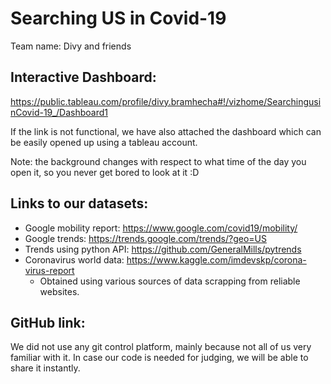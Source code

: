 # Searching US in Covid-19

Team name: Divy and friends

## Interactive Dashboard:

https://public.tableau.com/profile/divy.bramhecha#!/vizhome/SearchingusinCovid-19_/Dashboard1

If the link is not functional, we have also attached the dashboard which can be easily opened up using a tableau account.

Note: the background changes with respect to what time of the day you open it, so you never get bored to look at it :D

## Links to our datasets:

- Google mobility report: https://www.google.com/covid19/mobility/
- Google trends: https://trends.google.com/trends/?geo=US
- Trends using python API: https://github.com/GeneralMills/pytrends
- Coronavirus world data: https://www.kaggle.com/imdevskp/corona-virus-report
  - Obtained using various sources of data scrapping from reliable websites.

## GitHub link:

We did not use any git control platform, mainly because not all of us very familiar with it. In case our code is needed for judging, we will be able to share it instantly.